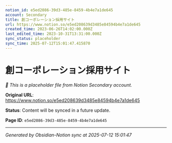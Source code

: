 ```yaml
---
notion_id: e5ed2086-39d3-485e-8459-4b4e7a1de645
account: Secondary
title: 創コーポレーション採用サイト
url: https://www.notion.so/e5ed208639d3485e84594b4e7a1de645
created_time: 2023-06-26T14:02:00.000Z
last_edited_time: 2023-10-31T13:31:00.000Z
sync_status: placeholder
sync_time: 2025-07-12T15:01:47.415870
---
```


# 創コーポレーション採用サイト

*🔄 This is a placeholder file from Notion Secondary account.*

**Original URL**: https://www.notion.so/e5ed208639d3485e84594b4e7a1de645

**Status**: Content will be synced in a future update.

**Page ID**: `e5ed2086-39d3-485e-8459-4b4e7a1de645`

---

*Generated by Obsidian-Notion sync at 2025-07-12 15:01:47*
